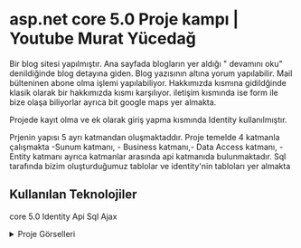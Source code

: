 # asp.net core 5.0 Proje kampı | Youtube Murat Yücedağ

Bir blog sitesi yapılmıştır. Ana sayfada blogların yer aldığı " devamını oku" denildiğinde blog detayına giden. Blog yazısının altına yorum yapılabilir. Mail bülteninen abone olma işlemi yapılabiliyor. Hakkımızda kısmına gidildğinde klasik olarak bir hakkımızda kısmı karşılıyor. iletişim kısmında ise form ile bize olaşa biliyorlar ayrıca bit google maps yer almakta.

Projede kayıt olma ve ek olarak giriş yapma kısmında Identity kullanılmıştır.

Prjenin yapısı 5 ayrı katmandan oluşmaktaddır. Proje temelde 4 katmanla çalışmakta -Sunum katmanı, - Business katmanı,- Data Access katmanı, -Entity katmanı ayrıca katmanlar arasında api katmanıda bulunmaktadır.
Sql tarafında bizim oluşturduğumuz tablolar ve identity'nin tabloları yer almakta

## Kullanılan Teknolojiler
core 5.0
Identity
Api
Sql
Ajax

<details>
  <summary>Proje Görselleri</summary>
 ![]([images/resim_adi.png](https://github.com/MustafaNur/CoreDemo/blob/main/Proje%20g%C3%B6rselleri/Screenshot_3.png))
  ![]([images/resim_adi.png](https://github.com/MustafaNur/CoreDemo/blob/main/Proje%20g%C3%B6rselleri/Screenshot_4.png))
  ![](https://github.com/MustafaNur/CoreDemo/blob/main/Proje%20g%C3%B6rselleri/Screenshot_45.png)
  ![](https://github.com/MustafaNur/CoreDemo/blob/main/Proje%20g%C3%B6rselleri/Screenshot_6.png)
  ![](https://github.com/MustafaNur/CoreDemo/blob/main/Proje%20g%C3%B6rselleri/Screenshot_1.png)
</details>
